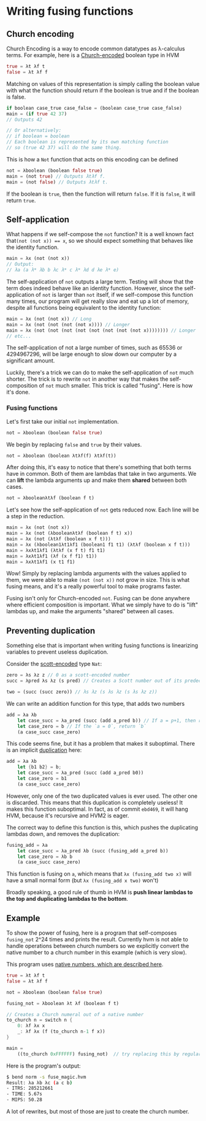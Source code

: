 # Writing fusing functions
## Church encoding
Church Encoding is a way to encode common datatypes as λ-calculus terms. For example, here is a [Church-encoded](https://en.wikipedia.org/wiki/Church_encoding) boolean type in HVM
```rs
true = λt λf t
false = λt λf f
```
Matching on values of this representation is simply calling the boolean value with what the function should return if the boolean is true and if the boolean is false.
```rs
if boolean case_true case_false = (boolean case_true case_false)
main = (if true 42 37)
// Outputs 42

// Or alternatively:
// if boolean = boolean
// Each boolean is represented by its own matching function
// so (true 42 37) will do the same thing.
```

This is how a `Not` function that acts on this encoding can be defined
```rs
not = λboolean (boolean false true)
main = (not true) // Outputs λtλf f.
main = (not false) // Outputs λtλf t.
```
If the boolean is `true`, then the function will return `false`. If it is `false`, it will return `true`.

## Self-application

What happens if we self-compose the `not` function? It is a well known fact that`(not (not x)) == x`, so we should expect something that behaves like the identity function.
```rs
main = λx (not (not x))
// Output:
// λa (a λ* λb b λc λ* c λ* λd d λe λ* e)
```
The self-application of `not` outputs a large term. Testing will show that the term does indeed behave like an identity function. However, since the self-application of `not` is larger than `not` itself, if we self-compose this function many times, our program will get really slow and eat up a lot of memory, despite all functions being equivalent to the identity function:
```rs
main = λx (not (not x)) // Long
main = λx (not (not (not (not x)))) // Longer
main = λx (not (not (not (not (not (not (not (not x)))))))) // Longer
// etc...
```
The self-application of not a large number of times, such as 65536 or 4294967296, will be large enough to slow down our computer by a significant amount.

Luckily, there's a trick we can do to make the self-application of `not` much shorter. The trick is to rewrite `not` in another way that makes the self-composition of `not` much smaller. This trick is called "fusing". Here is how it's done.

### Fusing functions
Let's first take our initial `not` implementation.
```rs
not = λboolean (boolean false true)
```
We begin by replacing `false` and `true` by their values.
```rs
not = λboolean (boolean λtλf(f) λtλf(t))
```
After doing this, it's easy to notice that there's something that both terms have in common. Both of them are lambdas that take in two arguments. We can **lift** the lambda arguments up and make them **shared** between both cases.
```rs
not = λbooleanλtλf (boolean f t)
```
Let's see how the self-application of `not` gets reduced now. Each line will be a step in the reduction.
```rs
main = λx (not (not x))
main = λx (not (λbooleanλtλf (boolean f t) x))
main = λx (not (λtλf (boolean x f t)))
main = λx (λboolean1λt1λf1 (boolean1 f1 t1) (λtλf (boolean x f t)))
main = λxλt1λf1 (λtλf (x f t) f1 t1)
main = λxλt1λf1 (λf (x f f1) t1))
main = λxλt1λf1 (x t1 f1)
```
Wow! Simply by replacing lambda arguments with the values applied to them, we were able to make `(not (not x))` not grow in size. This is what fusing means, and it's a really powerful tool to make programs faster.

Fusing isn't only for Church-encoded `not`. Fusing can be done anywhere where efficient composition is important. What we simply have to do is "lift" lambdas up, and make the arguments "shared" between all cases.

## Preventing duplication

Something else that is important when writing fusing functions is linearizing variables to prevent useless duplication.

Consider the [scott-encoded](https://crypto.stanford.edu/~blynn/compiler/scott.html) type `Nat`:

```rs
zero = λs λz z // 0 as a scott-encoded number
succ = λpred λs λz (s pred) // Creates a Scott number out of its predecessor

two = (succ (succ zero)) // λs λz (s λs λz (s λs λz z))
```

We can write an addition function for this type, that adds two numbers

```rs
add = λa λb
	let case_succ = λa_pred (succ (add a_pred b)) // If a = p+1, then return (p+b)+1
	let case_zero = b // If the `a = 0`, return `b`
	(a case_succ case_zero)
```

This code seems fine, but it has a problem that makes it suboptimal. There is an implicit [duplication](dups-and-sups.md) here:

```rs
add = λa λb
	let {b1 b2} = b;
	let case_succ = λa_pred (succ (add a_pred b0))
	let case_zero = b1
	(a case_succ case_zero)
```

However, only one of the two duplicated values is ever used. The other one is discarded. This means that this duplication is completely useless! It makes this function suboptimal. In fact, as of commit `ebd469`, it will hang HVM, because it's recursive and HVM2 is eager.

The correct way to define this function is this, which pushes the duplicating lambdas down, and removes the duplication:

```rs
fusing_add = λa
	let case_succ = λa_pred λb (succ (fusing_add a_pred b))
	let case_zero = λb b
	(a case_succ case_zero)
```

This function is fusing on `a`, which means that `λx (fusing_add two x)` will have a small normal form (but `λx (fusing_add x two)` won't)

Broadly speaking, a good rule of thumb in HVM is **push linear lambdas to the top and duplicating lambdas to the bottom**.

## Example

To show the power of fusing, here is a program that self-composes `fusing_not` 2^24 times and prints the result.
Currently hvm is not able to handle operations between church numbers so we explicitly convert the native number to a church number in this example (which is very slow).

This program uses [native numbers, which are described here](native-numbers.md).
```rs
true = λt λf t
false = λt λf f

not = λboolean (boolean false true)

fusing_not = λboolean λt λf (boolean f t)

// Creates a Church numeral out of a native number
to_church n = switch n {
	0: λf λx x
	_: λf λx (f (to_church n-1 f x))
}

main =
	((to_church 0xFFFFFF) fusing_not)  // try replacing this by regular not. Will it still work?
```
Here is the program's output:
```bash
$ bend norm -s fuse_magic.hvm
Result: λa λb λc (a c b)
- ITRS: 285212661
- TIME: 5.67s
- MIPS: 50.28
```
A lot of rewrites, but most of those are just to create the church number.
